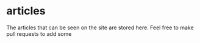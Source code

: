 # articles
The articles that can be seen on the site are stored here. Feel free to make pull requests to add some
